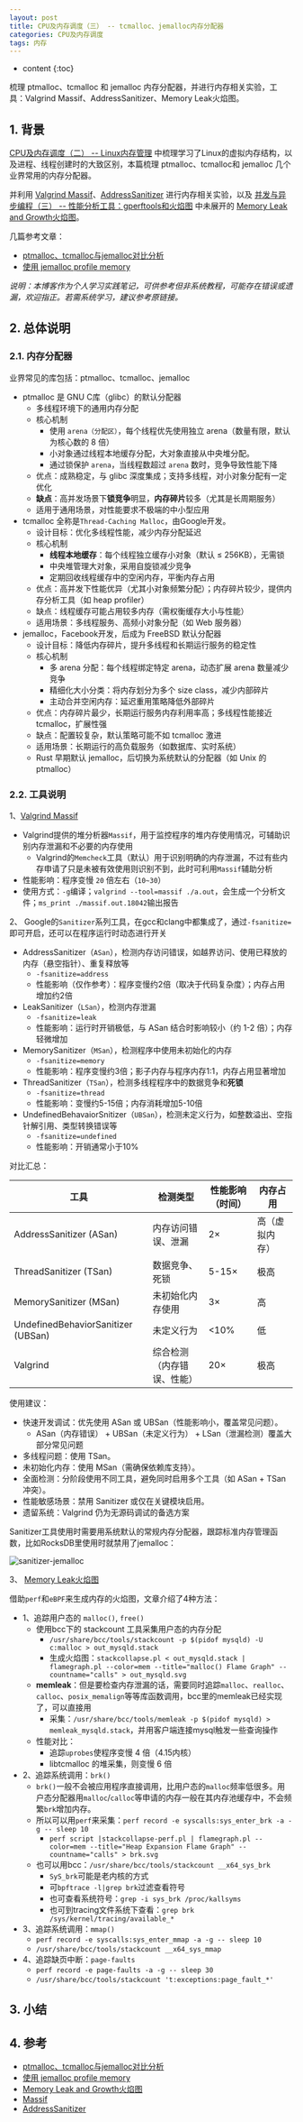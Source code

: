 ```yaml
---
layout: post
title: CPU及内存调度（三） -- tcmalloc、jemalloc内存分配器
categories: CPU及内存调度
tags: 内存
---
```


* content
{:toc}

梳理 ptmalloc、tcmalloc 和 jemalloc 内存分配器，并进行内存相关实验，工具：Valgrind Massif、AddressSanitizer、Memory Leak火焰图。



## 1. 背景

[CPU及内存调度（二） -- Linux内存管理](https://xiaodongq.github.io/2025/03/20/memory-management/) 中梳理学习了Linux的虚拟内存结构，以及进程、线程创建时的大致区别，本篇梳理 ptmalloc、tcmalloc和 jemalloc 几个业界常用的内存分配器。

并利用 [Valgrind Massif](https://valgrind.org/docs/manual/ms-manual.html)、[AddressSanitizer](https://github.com/google/sanitizers/wiki/AddressSanitizer) 进行内存相关实验，以及 [并发与异步编程（三） -- 性能分析工具：gperftools和火焰图](https://xiaodongq.github.io/2025/03/14/async-io-example-profile/) 中未展开的 [Memory Leak and Growth火焰图](https://www.brendangregg.com/FlameGraphs/memoryflamegraphs.html)。

几篇参考文章：

* [ptmalloc、tcmalloc与jemalloc对比分析](https://www.cyningsun.com/07-07-2018/memory-allocator-contrasts.html)
* [使用 jemalloc profile memory](https://www.jianshu.com/p/5fd2b42cbf3d)

*说明：本博客作为个人学习实践笔记，可供参考但非系统教程，可能存在错误或遗漏，欢迎指正。若需系统学习，建议参考原链接。*

## 2. 总体说明

### 2.1. 内存分配器

业界常见的库包括：ptmalloc、tcmalloc、jemalloc

* ptmalloc 是 GNU C库（glibc）的默认分配器
    * 多线程环境下的通用内存分配
    * 核心机制
        * 使用 `arena（分配区）`，每个线程优先使用独立 arena（数量有限，默认为核心数的 8 倍）
        * 小对象通过线程本地缓存分配，大对象直接从中央堆分配。
        * 通过锁保护 `arena`，当线程数超过 `arena` 数时，竞争导致性能下降
    * 优点：成熟稳定，与 glibc 深度集成；支持多线程，对小对象分配有一定优化
    * **缺点**：高并发场景下**锁竞争**明显，**内存碎片**较多（尤其是长周期服务）
    * 适用于通用场景，对性能要求不极端的中小型应用
* tcmalloc 全称是`Thread-Caching Malloc`，由Google开发。
    * 设计目标：优化多线程性能，减少内存分配延迟
    * 核心机制
        * **线程本地缓存**：每个线程独立缓存小对象（默认 ≤ 256KB），无需锁
        * 中央堆管理大对象，采用自旋锁减少竞争
        * 定期回收线程缓存中的空闲内存，平衡内存占用
    * 优点：高并发下性能优异（尤其小对象频繁分配）；内存碎片较少，提供内存分析工具（如 heap profiler）
    * 缺点：线程缓存可能占用较多内存（需权衡缓存大小与性能）
    * 适用场景：多线程服务、高频小对象分配（如 Web 服务器）
* jemalloc，Facebook开发，后成为 FreeBSD 默认分配器
    * 设计目标：降低内存碎片，提升多线程和长期运行服务的稳定性
    * 核心机制
        * 多 arena 分配：每个线程绑定特定 arena，动态扩展 arena 数量减少竞争
        * 精细化大小分类：将内存划分为多个 size class，减少内部碎片
        * 主动合并空闲内存：延迟重用策略降低外部碎片
    * 优点：内存碎片最少，长期运行服务内存利用率高；多线程性能接近 tcmalloc，扩展性强
    * 缺点：配置较复杂，默认策略可能不如 tcmalloc 激进
    * 适用场景：长期运行的高负载服务（如数据库、实时系统）
    * Rust 早期默认 jemalloc，后切换为系统默认的分配器（如 Unix 的 ptmalloc）

### 2.2. 工具说明

1、[Valgrind Massif](https://valgrind.org/docs/manual/ms-manual.html)

* Valgrind提供的堆分析器`Massif`，用于监控程序的堆内存使用情况，可辅助识别内存泄漏和不必要的内存使用
    * Valgrind的`Memcheck`工具（默认）用于识别明确的内存泄漏，不过有些内存申请了只是未被有效使用则识别不到，此时可利用`Massif`辅助分析
* 性能影响：程序变慢 `20` 倍左右（`10~30`）
* 使用方式：`-g`编译；`valgrind --tool=massif ./a.out`，会生成一个分析文件；`ms_print ./massif.out.18042`输出报告

2、 Google的`Sanitizer`系列工具，在gcc和clang中都集成了，通过`-fsanitize=`即可开启，还可以在程序运行时动态进行开关

* AddressSanitizer（`ASan`），检测内存访问错误，如越界访问、使用已释放的内存（悬空指针）、重复释放等
    * `-fsanitize=address`
    * 性能影响（仅作参考）：程序变慢约2倍（取决于代码复杂度）；内存占用增加约2倍
* LeakSanitizer（`LSan`），检测内存泄漏
    * `-fsanitize=leak`
    * 性能影响：运行时开销极低，与 ASan 结合时影响较小（约 1-2 倍）；内存轻微增加
* MemorySanitizer（`MSan`），检测程序中使用未初始化的内存
    * `-fsanitize=memory`
    * 性能影响：程序变慢约3倍；影子内存与程序内存1:1，内存占用显著增加
* ThreadSanitizer（`TSan`），检测多线程程序中的数据竞争和**死锁**
    * `-fsanitize=thread`
    * 性能影响：变慢约5-15倍；内存消耗增加5-10倍
* UndefinedBehavaiorSnitizer（`UBSan`），检测未定义行为，如整数溢出、空指针解引用、类型转换错误等
    * `-fsanitize=undefined`
    * 性能影响：开销通常小于10%

对比汇总：

| 工具               | 检测类型                  | 性能影响（时间） | 内存占用       |
| ----------------  |  --------------------    | ------------- | ------------- |
| AddressSanitizer (ASan) | 内存访问错误、泄漏       | 2×              | 高（虚拟内存） |
| ThreadSanitizer (TSan)  | 数据竞争、死锁           | 5-15×           | 极高           |
| MemorySanitizer (MSan)  | 未初始化内存使用         | 3×              | 高             |
| UndefinedBehaviorSanitizer (UBSan) | 未定义行为       | <10%            | 低             |
| Valgrind       | 综合检测（内存错误、性能） | 20×             | 极高           |

使用建议：

* 快速开发调试：优先使用 ASan 或 UBSan（性能影响小，覆盖常见问题）。
    * ASan（内存错误） + UBSan（未定义行为） + LSan（泄漏检测）覆盖大部分常见问题
* 多线程问题：使用 TSan。
* 未初始化内存：使用 MSan（需确保依赖库支持）。
* 全面检测：分阶段使用不同工具，避免同时启用多个工具（如 ASan + TSan 冲突）。
* 性能敏感场景：禁用 Sanitizer 或仅在关键模块启用。
* 遗留系统：Valgrind 仍为无源码调试的备选方案

Sanitizer工具使用时需要用系统默认的常规内存分配器，跟踪标准内存管理函数，比如RocksDB里使用时就禁用了jemalloc：

![sanitizer-jemalloc](/images/2025-04-03-sanitizer-jemalloc.png)

3、 [Memory Leak火焰图](https://www.brendangregg.com/FlameGraphs/memoryflamegraphs.html)

借助`perf`和`eBPF`来生成内存的火焰图，文章介绍了4种方法：

* 1、追踪用户态的 `malloc()`, `free()`
    * 使用bcc下的 stackcount 工具采集用户态的内存分配
        * `/usr/share/bcc/tools/stackcount -p $(pidof mysqld) -U c:malloc > out_mysqld.stack`
        * 生成火焰图：`stackcollapse.pl < out_mysqld.stack | flamegraph.pl --color=mem --title="malloc() Flame Graph" --countname="calls" > out_mysqld.svg`
    * **memleak**：但是要检查内存泄漏的话，需要同时追踪`malloc`、`realloc`、`calloc`、`posix_memalign`等等库函数调用，bcc里的memleak已经实现了，可以直接用
        * 采集：`/usr/share/bcc/tools/memleak -p $(pidof mysqld) > memleak_mysqld.stack`，并用客户端连接mysql触发一些查询操作
    * 性能对比：
        * 追踪`uprobes`使程序变慢 4 倍（4.15内核）
        * libtcmalloc 的堆采集，则变慢 6 倍
* 2、追踪系统调用：`brk()`
    * `brk()`一般不会被应用程序直接调用，比用户态的`malloc`频率低很多。用户态分配器用`malloc`/`calloc`等申请的内存一般在其内存池缓存中，不会频繁`brk`增加内存。
    * 所以可以用`perf`来采集：`perf record -e syscalls:sys_enter_brk -a -g -- sleep 10`
        * `perf script |stackcollapse-perf.pl | flamegraph.pl --color=mem --title="Heap Expansion Flame Graph" --countname="calls" > brk.svg`
    * 也可以用bcc：`/usr/share/bcc/tools/stackcount __x64_sys_brk`
        * `SyS_brk`可能是老内核的方式
        * 可`bpftrace -l|grep brk`过滤查看符号
        * 也可查看系统符号：`grep -i sys_brk /proc/kallsyms`
        * 也可到tracing文件系统下查看：`grep brk /sys/kernel/tracing/available_*`
* 3、追踪系统调用：`mmap()`
    * `perf record -e syscalls:sys_enter_mmap -a -g -- sleep 10`
    * `/usr/share/bcc/tools/stackcount __x64_sys_mmap`
* 4、追踪缺页中断：`page-faults`
    * `perf record -e page-faults -a -g -- sleep 30`
    * `/usr/share/bcc/tools/stackcount 't:exceptions:page_fault_*'`

## 3. 小结



## 4. 参考

* [ptmalloc、tcmalloc与jemalloc对比分析](https://www.cyningsun.com/07-07-2018/memory-allocator-contrasts.html)
* [使用 jemalloc profile memory](https://www.jianshu.com/p/5fd2b42cbf3d)
* [Memory Leak and Growth火焰图](https://www.brendangregg.com/FlameGraphs/memoryflamegraphs.html)
* [Massif](https://valgrind.org/docs/manual/ms-manual.html)
* [AddressSanitizer](https://github.com/google/sanitizers/wiki/AddressSanitizer)